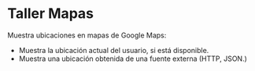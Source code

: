 Taller Mapas
============

Muestra ubicaciones en mapas de Google Maps:

* Muestra la ubicación actual del usuario, si está disponible.
* Muestra una ubicación obtenida de una fuente externa (HTTP, JSON.)
